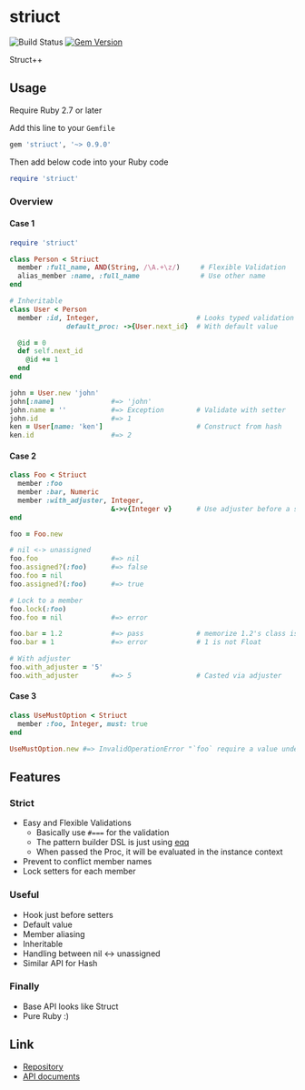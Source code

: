 # striuct

![Build Status](https://github.com/kachick/striuct/actions/workflows/test_behaviors.yml/badge.svg?branch=main)
[![Gem Version](https://badge.fury.io/rb/striuct.svg)](http://badge.fury.io/rb/striuct)

Struct++

## Usage

Require Ruby 2.7 or later

Add this line to your `Gemfile`

```ruby
gem 'striuct', '~> 0.9.0'
```

Then add below code into your Ruby code

```ruby
require 'striuct'
```

### Overview

#### Case 1

```ruby
require 'striuct'

class Person < Striuct
  member :full_name, AND(String, /\A.+\z/)     # Flexible Validation
  alias_member :name, :full_name               # Use other name
end

# Inheritable
class User < Person
  member :id, Integer,                        # Looks typed validation
              default_proc: ->{User.next_id}  # With default value

  @id = 0
  def self.next_id
    @id += 1
  end
end

john = User.new 'john'
john[:name]              #=> 'john'
john.name = ''           #=> Exception        # Validate with setter
john.id                  #=> 1
ken = User[name: 'ken']                       # Construct from hash
ken.id                   #=> 2
```

#### Case 2

```ruby
class Foo < Striuct
  member :foo
  member :bar, Numeric
  member :with_adjuster, Integer,
                         &->v{Integer v}      # Use adjuster before a setter
end

foo = Foo.new

# nil <-> unassigned
foo.foo                  #=> nil
foo.assigned?(:foo)      #=> false
foo.foo = nil
foo.assigned?(:foo)      #=> true

# Lock to a member
foo.lock(:foo)
foo.foo = nil            #=> error

foo.bar = 1.2            #=> pass             # memorize 1.2's class is Float
foo.bar = 1              #=> error            # 1 is not Float

# With adjuster
foo.with_adjuster = '5'
foo.with_adjuster        #=> 5                # Casted via adjuster
```

#### Case 3

```ruby
class UseMustOption < Striuct
  member :foo, Integer, must: true
end

UseMustOption.new #=> InvalidOperationError "`foo` require a value under `must` option "
```

## Features

### Strict

* Easy and Flexible Validations
  * Basically use `#===` for the validation
  * The pattern builder DSL is just using [eqq](https://github.com/kachick/eqq)
  * When passed the Proc, it will be evaluated in the instance context
* Prevent to conflict member names
* Lock setters for each member

### Useful

* Hook just before setters
* Default value
* Member aliasing
* Inheritable
* Handling between nil <-> unassigned
* Similar API for Hash

### Finally

* Base API looks like Struct
* Pure Ruby :)

## Link

* [Repository](https://github.com/kachick/striuct)
* [API documents](https://kachick.github.io/striuct/)

